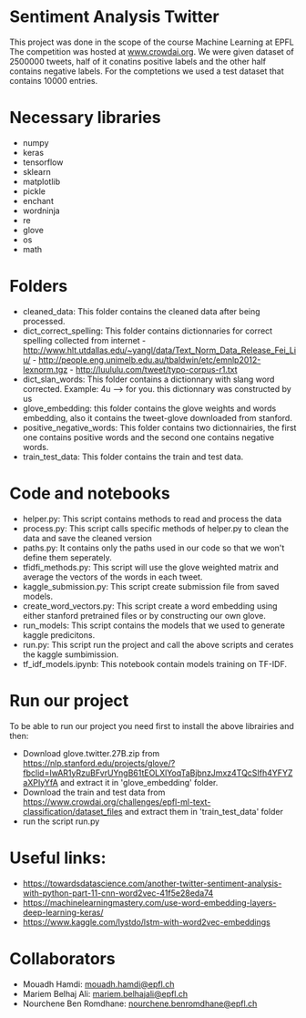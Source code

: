 # Sentiment Analysis Twitter
This project was done in the scope of the course Machine Learning at EPFL The competition was hosted at www.crowdai.org.
We were given dataset of 2500000 tweets, half of it conatins positive labels and the other half contains negative labels.
For the comptetions we used a test dataset that contains 10000 entries.

# Necessary libraries
- numpy
- keras
- tensorflow
- sklearn
- matplotlib
- pickle
- enchant
- wordninja
- re
- glove
- os
- math

# Folders
- cleaned_data: This folder contains the cleaned data after being processed.
- dict_correct_spelling: This folder contains dictionnaries for correct spelling collected from internet
      - http://www.hlt.utdallas.edu/~yangl/data/Text_Norm_Data_Release_Fei_Liu/
      - http://people.eng.unimelb.edu.au/tbaldwin/etc/emnlp2012-lexnorm.tgz
      - http://luululu.com/tweet/typo-corpus-r1.txt
- dict_slan_words: This folder contains a dictionnary with slang word corrected. Example: 4u --> for you. this dictionnary was constructed by us
- glove_embedding: this folder contains the glove weights and words embedding, also it contains the tweet-glove downloaded from stanford.
- positive_negative_words: This folder contains two dictionnairies, the first one contains positive words and the second one contains negative words.
- train_test_data: This folder contains the train and test data.

# Code and notebooks
- helper.py: This script contains methods to read and process the data
- process.py: This script calls specific methods of helper.py to clean the data and save the cleaned version
- paths.py: It contains only the paths used in our code so that we won't define them seperately.
- tfidfi_methods.py: This script will use the glove weighted matrix and average the vectors of the words in each tweet.
- kaggle_submission.py: This script create submission file from saved models.
- create_word_vectors.py: This script create a word embedding using either stanford pretrained files or by constructing our own glove.
- run_models: This script contains the models that we used to generate kaggle predicitons.
- run.py: This script run the project and call the above scripts and cerates the kaggle sumbimission.
- tf_idf_models.ipynb: This notebook contain models training on TF-IDF.  

# Run our project
To be able to run our project you need first to install the above librairies and then:
  - Download glove.twitter.27B.zip from
https://nlp.stanford.edu/projects/glove/?fbclid=IwAR1yRzuBFvrUYngB61tEOLXlYoqTaBjbnzJmxz4TQcSIfh4YFYZaXPIyYfA and extract it in 'glove_embedding' folder.
  - Download the train and test data from https://www.crowdai.org/challenges/epfl-ml-text-classification/dataset_files
and extract them in 'train_test_data' folder
  - run the script run.py

# Useful links:
- https://towardsdatascience.com/another-twitter-sentiment-analysis-with-python-part-11-cnn-word2vec-41f5e28eda74
- https://machinelearningmastery.com/use-word-embedding-layers-deep-learning-keras/
- https://www.kaggle.com/lystdo/lstm-with-word2vec-embeddings
# Collaborators
* Mouadh Hamdi: mouadh.hamdi@epfl.ch
* Mariem Belhaj Ali: mariem.belhajali@epfl.ch
* Nourchene Ben Romdhane: nourchene.benromdhane@epfl.ch
